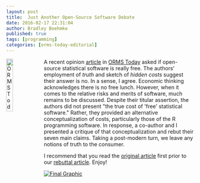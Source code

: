 ```yaml
---
layout: post
title:  Just Another Open-Source Software Debate
date: 2016-02-17 22:31:04
author: Bradley Boehmke
published: true
tags: [programming]
categories: [orms-today-editorial]
---
```


<a href="http://bradleyboehmke.github.io/2016/02/just-another-open-source-software-debate.html"><img src="http://bradleyboehmke.github.io/figure/source/just-another-open-source-software-debate/2016-02-17-just-another-open-source-software-debate/ORMSToday_article.png" alt="ORMS Today article" style="float:left; margin: 0px 5px -5px 0px; width: 19%; height: 19%;"></a>
A recent opinion [article](https://www.dropbox.com/s/ej229r8oypj46le/Original%20Article%20by%20PKB.pdf?dl=0) in [ORMS Today](https://www.informs.org/ORMS-Today) asked if open-source statistical software is really free. The authors' employment of *truth* and sketch of *hidden costs* suggest their answer is no. In a sense, I agree. Economic thinking acknowledges there is no free lunch. However, when it comes to the relative risks and merits of software, much remains to be discussed. Despite their titular assertion, the authors did not present "the true cost of 'free' statistical software." Rather, they provided an alternative conceptualization of costs, particularly those of the R programming software. In response, a co-author and I presented a critique of that conceptualization and rebut their seven main claims. Taking a post-modern turn, we leave any notions of truth to the consumer.<!--more-->

I recommend that you read the [original article](https://www.dropbox.com/s/ej229r8oypj46le/Original%20Article%20by%20PKB.pdf?dl=0) first prior to our [rebuttal article](https://www.dropbox.com/s/xgy0uwyh67zovhb/Published%20Version.pdf?dl=0). Enjoy!

[![Final Graphic](http://bradleyboehmke.github.io/figure/source/just-another-open-source-software-debate/2016-02-17-just-another-open-source-software-debate/ORMSToday_article.png)](https://www.dropbox.com/s/xgy0uwyh67zovhb/Published%20Version.pdf?dl=0)
